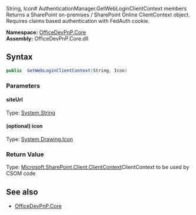 String, Icon# AuthenticationManager.GetWebLoginClientContext members
Returns a SharePoint on-premises / SharePoint Online ClientContext object. Requires claims based authentication with FedAuth cookie.  

**Namespace:** [OfficeDevPnP.Core](OfficeDevPnP.Core.md)  
**Assembly:** OfficeDevPnP.Core.dll  
## Syntax
```C#
public  GetWebLoginClientContext(String, Icon)
```
### Parameters
#### siteUrl
Type: [System.String](System.String.md) 
#### 
#### (optional) icon
Type: [System.Drawing.Icon](System.Drawing.Icon.md) 
#### 
### Return Value
Type: [Microsoft.SharePoint.Client.ClientContext](Microsoft.SharePoint.Client.ClientContext.md)ClientContext to be used by CSOM code
## See also
- [OfficeDevPnP.Core](OfficeDevPnP.Core.md)
